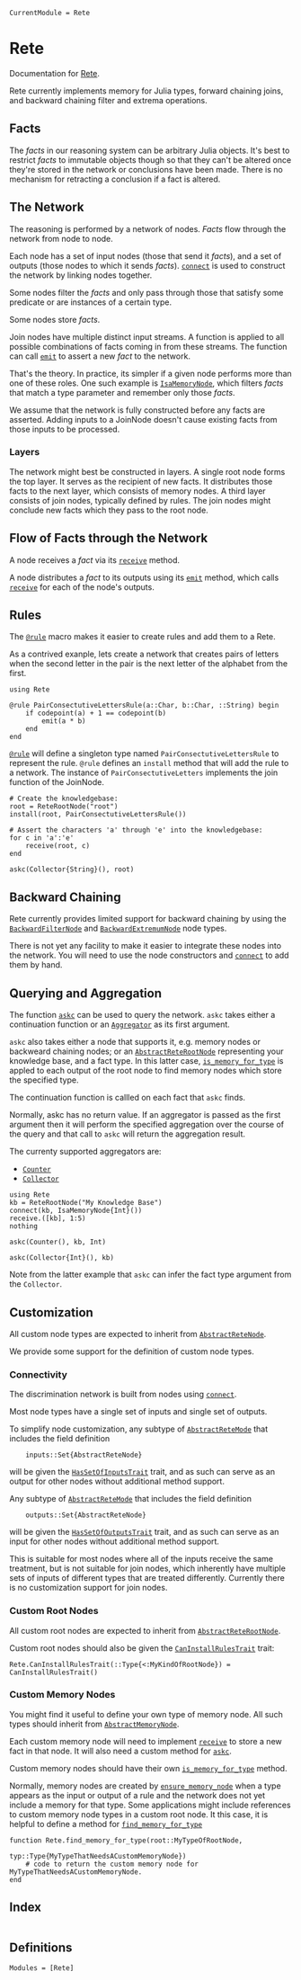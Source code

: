 ```@meta
CurrentModule = Rete
```

# Rete

Documentation for [Rete](https://github.com/MarkNahabedian/Rete.jl).

Rete currently implements memory for Julia types, forward chaining
joins, and backward chaining filter and extrema operations.


## Facts

The *facts* in our reasoning system can be arbitrary Julia objects.
It's best to restrict *facts* to immutable objects though so that they
can't be altered once they're stored in the network or conclusions
have been made.  There is no mechanism for retracting a conclusion if
a fact is altered.


## The Network

The reasoning is performed by a network of nodes.  *Facts* flow
through the network from node to node.

Each node has a set of input nodes (those that send it *facts*), and a
set of outputs (those nodes to which it sends *facts*).
[`connect`](@ref) is used to construct the network by linking nodes
together.

Some nodes filter the *facts* and only pass through those that satisfy
some predicate or are instances of a certain type.

Some nodes store *facts*.

Join nodes have multiple distinct input streams.  A function is
applied to all possible combinations of facts coming in from these
streams.  The function can call [`emit`](@ref) to assert a new *fact*
to the network.


That's the theory.  In practice, its simpler if a given node performs
more than one of these roles.  One such example is
[`IsaMemoryNode`](@ref), which filters *facts* that match a type
parameter and remember only those *facts*.

We assume that the network is fully constructed before any facts are
asserted.  Adding inputs to a JoinNode doesn't cause existing facts
from those inputs to be processed.


### Layers

The network might best be constructed in layers.  A single root node
forms the top layer.  It serves as the recipient of new facts.  It
distributes those facts to the next layer, which consists of memory
nodes.  A third layer consists of join nodes, typically defined by
rules.  The join nodes might conclude new facts which they pass to the
root node.


## Flow of Facts through the Network

A node receives a *fact* via its [`receive`](@ref) method.

A node distributes a *fact* to its outputs using its [`emit`](@ref)
method, which calls [`receive`](@ref) for each of the node's outputs.


## Rules

The [`@rule`](@ref) macro makes it easier to create rules and add them
to a Rete.

As a contrived exanple, lets create a network that creates pairs of
letters when the second letter in the pair is the next letter of the
alphabet from the first.

```@example rule1
using Rete

@rule PairConsectutiveLettersRule(a::Char, b::Char, ::String) begin
    if codepoint(a) + 1 == codepoint(b)
        emit(a * b)
    end
end
```

[`@rule`](@ref) will define a singleton type named
`PairConsectutiveLettersRule` to represent the rule.  `@rule` defines an
`install` method that will add the rule to a network.  The instance of
`PairConsectutiveLetters` implements the join function of the JoinNode.


```@example rule1
# Create the knowledgebase:
root = ReteRootNode("root")
install(root, PairConsectutiveLettersRule())

# Assert the characters 'a' through 'e' into the knowledgebase:
for c in 'a':'e'
    receive(root, c)
end

askc(Collector{String}(), root)
```


## Backward Chaining

Rete currently provides limited support for backward chaining by using
the [`BackwardFilterNode`](@ref) and [`BackwardExtremumNode`](@ref)
node types.

There is not yet any facility to make it easier to integrate these
nodes into the network.  You will need to use the node constructors
and [`connect`](@ref) to add them by hand.



## Querying and Aggregation

The function [`askc`](@ref) can be used to query the network.  `askc`
takes either a continuation function or an [`Aggregator`](@ref) as its
first argument.

`askc` also takes either a node that supports it, e.g. memory nodes or
backweard chaining nodes; or an [`AbstractReteRootNode`](@ref)
representing your knowledge base, and a fact type.  In this latter
case, [`is_memory_for_type`](@ref) is appled to each output of the
root node to find memory nodes which store the specified type.

The continuation function is callled on each fact that `askc` finds.

Normally, askc has no return value.  If an aggregator is passed as the
first argument then it will perform the specified aggregation over the
course of the query and that call to `askc` will return the
aggregation result.

The currenty supported aggregators are:

- [`Counter`](@ref)
- [`Collector`](@ref)

```@example aggewgation
using Rete
kb = ReteRootNode("My Knowledge Base")
connect(kb, IsaMemoryNode{Int}())
receive.([kb], 1:5)
nothing
```

```@example aggewgation
askc(Counter(), kb, Int)
```

```@example aggewgation
askc(Collector{Int}(), kb)
```

Note from the latter example that `askc` can infer the fact type
argument from the `Collector`.


## Customization

All custom node types are expected to inherit from [`AbstractReteNode`](@ref).

We provide some support for the definition of custom node types.


### Connectivity

The discrimination network is built from nodes using [`connect`](@ref).

Most node types have a single set of inputs and single set of outputs.

To simplify node customization, any subtype of
[`AbstractReteMode`](@ref) that includes the field definition

```
    inputs::Set{AbstractReteNode}
 ```

will be given the [`HasSetOfInputsTrait`](@ref) trait, and as such can
serve as an output for other nodes without additional method support.

Any subtype of [`AbstractReteMode`](@ref) that includes the field definition

```
    outputs::Set{AbstractReteNode}
 ```

will be given the [`HasSetOfOutputsTrait`](@ref) trait, and as such can
serve as an input for other nodes without additional method support.

This is suitable for most nodes where all of the inputs receive the
same treatment, but is not suitable for join nodes, which inherently
have multiple sets of inputs of different types that are treated
differently.  Currently there is no customization support for join
nodes.


### Custom Root Nodes

All custom root nodes are expected to inherit from
[`AbstractReteRootNode`](@ref).

Custom root nodes should also be given the
[`CanInstallRulesTrait`](@ref) trait:

```
Rete.CanInstallRulesTrait(::Type{<:MyKindOfRootNode}) = CanInstallRulesTrait()
```


### Custom Memory Nodes

You might find it useful to define your own type of memory node.  All
such types should inherit from [`AbstractMemoryNode`](@ref).

Each custom memory node will need to implement [`receive`](@ref) to
store a new fact in that node.  It will also need a custom method for
[`askc`](@ref).

Custom memory nodes should have their own [`is_memory_for_type`](@ref) method.

Normally, memory nodes are created by [`ensure_memory_node`](@ref)
when a type appears as the input or output of a rule and the network
does not yet include a memory for that type.  Some applications might
include references to custom memory node types in a custom root node.
It this case, it is helpful to define a method for
[`find_memory_for_type`](@ref)

```
function Rete.find_memory_for_type(root::MyTypeOfRootNode,
                                   typ::Type{MyTypeThatNeedsACustomMemoryNode})
    # code to return the custom memory node for MyTypeThatNeedsACustomMemoryNode.
end
```


## Index

```@index
```

## Definitions

```@autodocs
Modules = [Rete]
```
